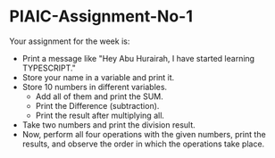 # PIAIC-Assignment-No-1
Your assignment for the week is:
 - Print a message like "Hey Abu Hurairah, I have started learning TYPESCRIPT."
 - Store your name in a variable and print it.
 - Store 10 numbers in different variables.
   - Add all of them and print the SUM.
   - Print the Difference (subtraction).
   - Print the result after multiplying all.
 - Take two numbers and print the division result.
 - Now, perform all four operations with the given numbers, print the results, and observe the order in which the operations take place.
